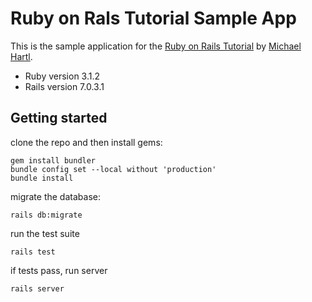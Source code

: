 #  Ruby on Rals Tutorial Sample App

This is the sample application for the
[Ruby on Rails Tutorial](https://www.railstutorial.org)
by [Michael Hartl](https://www.michaelhartl.com/).

* Ruby version 3.1.2
* Rails version 7.0.3.1

## Getting started

clone the repo and then install gems:

```shell
gem install bundler
bundle config set --local without 'production'
bundle install
```

migrate the database:

```shell
rails db:migrate
```

run the test suite

```shell
rails test
```

if tests pass, run server

```shell
rails server
```
